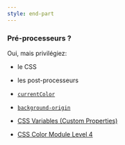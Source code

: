 ```yaml
---
style: end-part
---
```


### Pré-processeurs ?

Oui, mais privilégiez:

* le CSS
* les post-processeurs


* [`currentColor`](https://css-tricks.com/currentcolor/)
* [`background-origin`](https://developer.mozilla.org/fr/docs/Web/CSS/background-origin)
* [CSS Variables (Custom Properties)](https://www.w3.org/TR/css-variables/)
* [CSS Color Module Level 4](https://www.w3.org/TR/css-color-4/)
